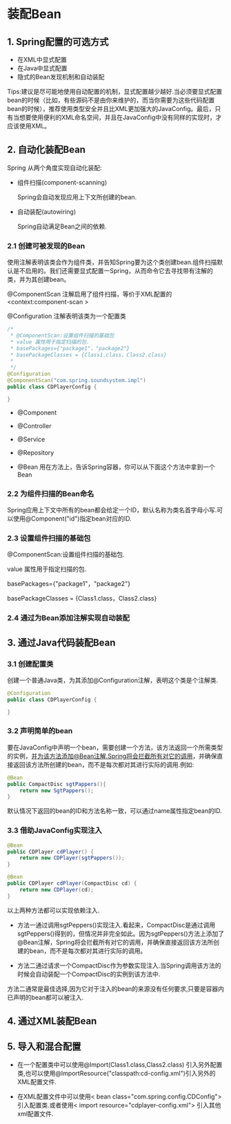 # 装配Bean

## 1. Spring配置的可选方式

* 在XML中显式配置
* 在Java中显式配置
* 隐式的Bean发现机制和自动装配

Tips:建议是尽可能地使用自动配置的机制，显式配置越少越好.当必须要显式配置bean的时候（比如，有些源码不是由你来维护的，而当你需要为这些代码配置bean的时候），推荐使用类型安全并且比XML更加强大的JavaConfig。最后，只有当想要使用便利的XML命名空间，并且在JavaConfig中没有同样的实现时，才应该使用XML。

## 2. 自动化装配Bean

Spring 从两个角度实现自动化装配:

* 组件扫描(component-scanning)

    Spring会自动发现应用上下文所创建的bean.

* 自动装配(autowiring)

    Spring自动满足Bean之间的依赖.

### 2.1 创建可被发现的Bean

使用注解表明该类会作为组件类，并告知Spring要为这个类创建bean.组件扫描默认是不启用的。我们还需要显式配置一Spring，从而命令它去寻找带有注解的类，并为其创建bean。

@ComponentScan 注解启用了组件扫描，等价于XML配置的<context:component-scan >

@Configuration 注解表明该类为一个配置类

```java
/*
 * @ComponentScan:设置组件扫描的基础包
 * value 属性用于指定扫描的包.
 * basePackages={"package1"，"package2"}
 * basePackageClasses = {Class1.class，Class2.class}
 *
 */
@Configuration
@ComponentScan("com.spring.soundsystem.impl")
public class CDPlayerConfig {

}
```

* @Component

* @Controller

* @Service

* @Repository

* @Bean 用在方法上，告诉Spring容器，你可以从下面这个方法中拿到一个Bean

### 2.2 为组件扫描的Bean命名

Spring应用上下文中所有的bean都会给定一个ID，默认名称为类名首字母小写.可以使用@Component("id")指定bean对应的ID.

### 2.3 设置组件扫描的基础包

@ComponentScan:设置组件扫描的基础包.

value 属性用于指定扫描的包.

basePackages={"package1"，"package2"}

basePackageClasses = {Class1.class，Class2.class}

### 2.4 通过为Bean添加注解实现自动装配

## 3. 通过Java代码装配Bean

### 3.1 创建配置类

创建一个普通Java类，为其添加@Configuration注解，表明这个类是个注解类.

```java
@Configuration
public class CDPlayerConfig {

}
```

### 3.2 声明简单的bean

要在JavaConfig中声明一个bean，需要创建一个方法，该方法返回一个所需类型的实例，并为该方法添加@Bean注解.Spring将会拦截所有对它的调用，并确保直接返回该方法所创建的bean，而不是每次都对其进行实际的调用.例如:

```java
@Bean
public CompactDisc sgtPappers(){
    return new SgtPappers();
}
```

默认情况下返回的bean的ID和方法名称一致，可以通过name属性指定bean的ID.

### 3.3 借助JavaConfig实现注入

```java
@Bean
public CDPlayer cdPlayer() {
    return new CDPlayer(sgtPappers());
}

@Bean
public CDPlayer cdPlayer(CompactDisc cd) {
    return new CDPlayer(cd);
}
```

以上两种方法都可以实现依赖注入.

* 方法一通过调用sgtPeppers()实现注入.看起来，CompactDisc是通过调用sgtPeppers()得到的，但情况并非完全如此。因为sgtPeppers()方法上添加了@Bean注解，Spring将会拦截所有对它的调用，并确保直接返回该方法所创建的bean，而不是每次都对其进行实际的调用。

* 方法二通过请求一个CompactDisc作为参数实现注入.当Spring调用该方法的时候会自动装配一个CompactDisc的实例到该方法中.

方法二通常是最佳选择,因为它对于注入的bean的来源没有任何要求,只要是容器内已声明的bean都可以被注入.

## 4. 通过XML装配Bean

## 5. 导入和混合配置

* 在一个配置类中可以使用@Import(Class1.class,Class2.class) 引入另外配置类,也可以使用@ImportResource("classpath:cd-config.xml")引入另外的XML配置文件.

* 在XML配置文件中可以使用< bean class="com.spring.config.CDConfig"> 引入配置类.或者使用< import resource="cdplayer-config.xml"> 引入其他xml配置文件.
